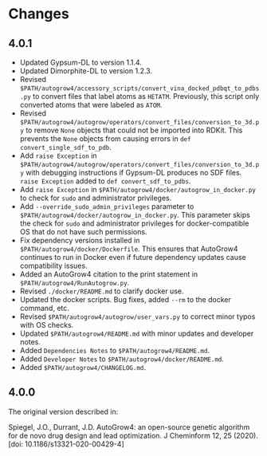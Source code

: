 Changes
=======

4.0.1
-----

* Updated Gypsum-DL to version 1.1.4.
* Updated Dimorphite-DL to version 1.2.3.
* Revised
  `$PATH/autogrow4/accessory_scripts/convert_vina_docked_pdbqt_to_pdbs.py` to
  convert files that label atoms as `HETATM`. Previously, this script only
  converted atoms that were labeled as `ATOM`.
* Revised
  `$PATH/autogrow4/autogrow/operators/convert_files/conversion_to_3d.py` to
  remove `None` objects that could not be imported into RDKit. This prevents
  the `None` objects from causing errors in `def convert_single_sdf_to_pdb`.
* Add `raise Exception` in
  `$PATH/autogrow4/autogrow/operators/convert_files/conversion_to_3d.py` with
  debugging instructions if Gypsum-DL produces no SDF files. `raise Exception`
  added to `def convert_sdf_to_pdbs`.
* Add `raise Exception` in `$PATH/autogrow4/docker/autogrow_in_docker.py` to
  check for `sudo` and administrator privileges.
* Add `--override_sudo_admin_privileges` parameter to
  `$PATH/autogrow4/docker/autogrow_in_docker.py`. This parameter skips the
  check for `sudo` and administrator privileges for docker-compatible OS that
  do not have such permissions.
* Fix dependency versions installed in `$PATH/autogrow4/docker/Dockerfile`.
  This ensures that AutoGrow4 continues to run in Docker even if future
  dependency updates cause compatibility issues.
* Added an AutoGrow4 citation to the print statement in
  `$PATH/autogrow4/RunAutogrow.py`.
* Revised `./docker/README.md` to clarify docker use.
* Updated the docker scripts. Bug fixes, added `--rm` to the docker command,
  etc.
* Revised `$PATH/autogrow4/autogrow/user_vars.py` to correct minor typos with
  OS checks.
* Updated `$PATH/autogrow4/README.md` with minor updates and developer notes.
* Added `Dependencies Notes` to `$PATH/autogrow4/README.md`.
* Added `Developer Notes` to `$PATH/autogrow4/docker/README.md`.
* Added `$PATH/autogrow4/CHANGELOG.md`.

4.0.0
-----

The original version described in:

Spiegel, J.O., Durrant, J.D. AutoGrow4: an open-source genetic algorithm for
de novo drug design and lead optimization. J Cheminform 12, 25 (2020). [doi:
10.1186/s13321-020-00429-4]
